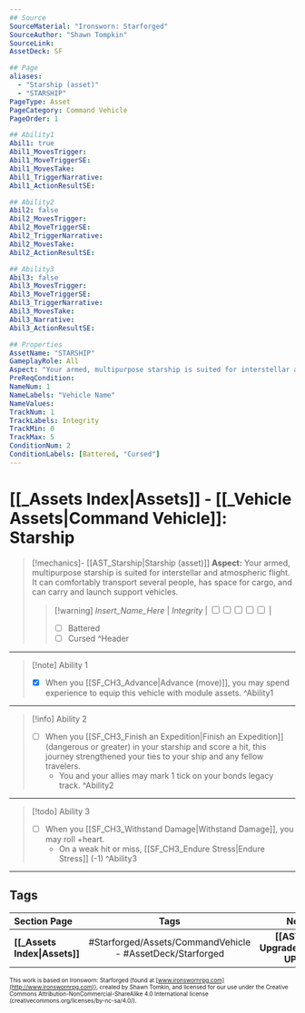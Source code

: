 ```yaml
---
## Source
SourceMaterial: "Ironsworn: Starforged"
SourceAuthor: "Shawn Tompkin"
SourceLink: 
AssetDeck: SF

## Page
aliases:
  - "Starship (asset)"
  - "STARSHIP"
PageType: Asset
PageCategory: Command Vehicle
PageOrder: 1

## Ability1
Abil1: true
Abil1_MovesTrigger:
Abil1_MoveTriggerSE:
Abil1_MovesTake:
Abil1_TriggerNarrative:
Abil1_ActionResultSE:

## Ability2
Abil2: false
Abil2_MovesTrigger:
Abil2_MoveTriggerSE:
Abil2_TriggerNarrative:
Abil2_MovesTake:
Abil2_ActionResultSE:

## Ability3
Abil3: false
Abil3_MovesTrigger:
Abil3_MoveTriggerSE:
Abil3_TriggerNarrative:
Abil3_MovesTake:
Abil3_Narrative:
Abil3_ActionResultSE:

## Properties
AssetName: "STARSHIP"
GameplayRole: All
Aspect: "Your armed, multipurpose starship is suited for interstellar and atmospheric flight. It can comfortably transport several people, has space for cargo, and can carry and launch support vehicles."
PreReqCondition: 
NameNum: 1
NameLabels: "Vehicle Name"
NameValues:
TrackNum: 1
TrackLabels: Integrity
TrackMin: 0
TrackMax: 5
ConditionNum: 2
ConditionLabels: [Battered, "Cursed"]
---
```

# [[_Assets Index|Assets]] - [[_Vehicle Assets|Command Vehicle]]: Starship
> [!mechanics]- [[AST_Starship|Starship (asset)]]
> **Aspect:** Your armed, multipurpose starship is suited for interstellar and atmospheric flight. It can comfortably transport several people, has space for cargo, and can carry and launch support vehicles. 
> > [!warning] _Insert_Name_Here_ | *Integrity* | <input type="checkbox" /><input type="checkbox" /><input type="checkbox" /><input type="checkbox" /><input type="checkbox" /> |
> > - [ ] Battered
> > - [ ] Cursed ^Header
___
> [!note] Ability 1
> - [x] When you [[SF_CH3_Advance|Advance (move)]], you may spend experience to equip this vehicle with module assets. ^Ability1
___
> [!info] Ability 2
> - [ ] When you [[SF_CH3_Finish an Expedition|Finish an Expedition]] (dangerous or greater) in your starship and score a hit, this journey strengthened your ties to your ship and any fellow travelers. 
> 	- You and your allies may mark 1 tick on your bonds legacy track.  ^Ability2
___
> [!todo] Ability 3
> - [ ] When you [[SF_CH3_Withstand Damage|Withstand Damage]], you may roll +heart. 
> 	- On a weak hit or miss, [[SF_CH3_Endure Stress|Endure Stress]] (-1) ^Ability3
___

## Tags
| Section Page| Tags | Next Asset |
| :--- | :---: | ---: |
| **[[_Assets Index\|Assets]]** | #Starforged/Assets/CommandVehicle - #AssetDeck/Starforged | **[[AST_Engine Upgrade\|ENGINE UPGRADE]]** |

<font size=-2>This work is based on Ironsworn: Starforged (found at [www.ironswornrpg.com](http://www.ironswornrpg.com)), created by Shawn Tomkin, and licensed for our use under the Creative Commons Attribution-NonCommercial-ShareAlike 4.0 International license  (creativecommons.org/licenses/by-nc-sa/4.0/).</font>